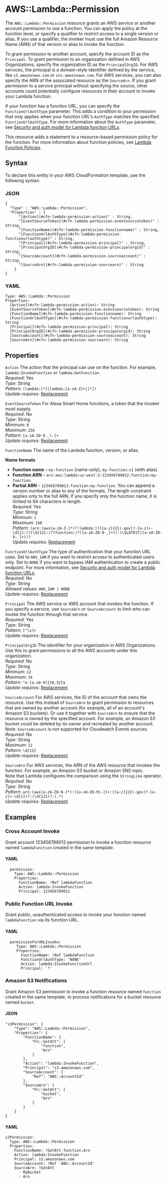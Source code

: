 # AWS::Lambda::Permission<a name="aws-resource-lambda-permission"></a>

The `AWS::Lambda::Permission` resource grants an AWS service or another account permission to use a function\. You can apply the policy at the function level, or specify a qualifier to restrict access to a single version or alias\. If you use a qualifier, the invoker must use the full Amazon Resource Name \(ARN\) of that version or alias to invoke the function\.

To grant permission to another account, specify the account ID as the `Principal`\. To grant permission to an organization defined in AWS Organizations, specify the organization ID as the `PrincipalOrgID`\. For AWS services, the principal is a domain\-style identifier defined by the service, like `s3.amazonaws.com` or `sns.amazonaws.com`\. For AWS services, you can also specify the ARN of the associated resource as the `SourceArn`\. If you grant permission to a service principal without specifying the source, other accounts could potentially configure resources in their account to invoke your Lambda function\.

If your function has a function URL, you can specify the `FunctionUrlAuthType` parameter\. This adds a condition to your permission that only applies when your function URL's `AuthType` matches the specified `FunctionUrlAuthType`\. For more information about the `AuthType` parameter, see [ Security and auth model for Lambda function URLs](https://docs.aws.amazon.com/lambda/latest/dg/urls-auth.html)\.

This resource adds a statement to a resource\-based permission policy for the function\. For more information about function policies, see [Lambda Function Policies](https://docs.aws.amazon.com/lambda/latest/dg/access-control-resource-based.html)\.

## Syntax<a name="aws-resource-lambda-permission-syntax"></a>

To declare this entity in your AWS CloudFormation template, use the following syntax:

### JSON<a name="aws-resource-lambda-permission-syntax.json"></a>

```
{
  "Type" : "AWS::Lambda::Permission",
  "Properties" : {
      "[Action](#cfn-lambda-permission-action)" : String,
      "[EventSourceToken](#cfn-lambda-permission-eventsourcetoken)" : String,
      "[FunctionName](#cfn-lambda-permission-functionname)" : String,
      "[FunctionUrlAuthType](#cfn-lambda-permission-functionurlauthtype)" : String,
      "[Principal](#cfn-lambda-permission-principal)" : String,
      "[PrincipalOrgID](#cfn-lambda-permission-principalorgid)" : String,
      "[SourceAccount](#cfn-lambda-permission-sourceaccount)" : String,
      "[SourceArn](#cfn-lambda-permission-sourcearn)" : String
    }
}
```

### YAML<a name="aws-resource-lambda-permission-syntax.yaml"></a>

```
Type: AWS::Lambda::Permission
Properties: 
  [Action](#cfn-lambda-permission-action): String
  [EventSourceToken](#cfn-lambda-permission-eventsourcetoken): String
  [FunctionName](#cfn-lambda-permission-functionname): String
  [FunctionUrlAuthType](#cfn-lambda-permission-functionurlauthtype): String
  [Principal](#cfn-lambda-permission-principal): String
  [PrincipalOrgID](#cfn-lambda-permission-principalorgid): String
  [SourceAccount](#cfn-lambda-permission-sourceaccount): String
  [SourceArn](#cfn-lambda-permission-sourcearn): String
```

## Properties<a name="aws-resource-lambda-permission-properties"></a>

`Action`  <a name="cfn-lambda-permission-action"></a>
The action that the principal can use on the function\. For example, `lambda:InvokeFunction` or `lambda:GetFunction`\.  
*Required*: Yes  
*Type*: String  
*Pattern*: `(lambda:[*]|lambda:[a-zA-Z]+|[*])`  
*Update requires*: [Replacement](https://docs.aws.amazon.com/AWSCloudFormation/latest/UserGuide/using-cfn-updating-stacks-update-behaviors.html#update-replacement)

`EventSourceToken`  <a name="cfn-lambda-permission-eventsourcetoken"></a>
For Alexa Smart Home functions, a token that the invoker must supply\.  
*Required*: No  
*Type*: String  
*Minimum*: `0`  
*Maximum*: `256`  
*Pattern*: `[a-zA-Z0-9._\-]+`  
*Update requires*: [Replacement](https://docs.aws.amazon.com/AWSCloudFormation/latest/UserGuide/using-cfn-updating-stacks-update-behaviors.html#update-replacement)

`FunctionName`  <a name="cfn-lambda-permission-functionname"></a>
The name of the Lambda function, version, or alias\.  

**Name formats**
+  **Function name** – `my-function` \(name\-only\), `my-function:v1` \(with alias\)\.
+  **Function ARN** – `arn:aws:lambda:us-west-2:123456789012:function:my-function`\.
+  **Partial ARN** – `123456789012:function:my-function`\.
You can append a version number or alias to any of the formats\. The length constraint applies only to the full ARN\. If you specify only the function name, it is limited to 64 characters in length\.  
*Required*: Yes  
*Type*: String  
*Minimum*: `1`  
*Maximum*: `140`  
*Pattern*: `(arn:(aws[a-zA-Z-]*)?:lambda:)?([a-z]{2}(-gov)?-[a-z]+-\d{1}:)?(\d{12}:)?(function:)?([a-zA-Z0-9-_]+)(:(\$LATEST|[a-zA-Z0-9-_]+))?`  
*Update requires*: [Replacement](https://docs.aws.amazon.com/AWSCloudFormation/latest/UserGuide/using-cfn-updating-stacks-update-behaviors.html#update-replacement)

`FunctionUrlAuthType`  <a name="cfn-lambda-permission-functionurlauthtype"></a>
The type of authentication that your function URL uses\. Set to `AWS_IAM` if you want to restrict access to authenticated users only\. Set to `NONE` if you want to bypass IAM authentication to create a public endpoint\. For more information, see [Security and auth model for Lambda function URLs](https://docs.aws.amazon.com/lambda/latest/dg/urls-auth.html)\.  
*Required*: No  
*Type*: String  
*Allowed values*: `AWS_IAM | NONE`  
*Update requires*: [Replacement](https://docs.aws.amazon.com/AWSCloudFormation/latest/UserGuide/using-cfn-updating-stacks-update-behaviors.html#update-replacement)

`Principal`  <a name="cfn-lambda-permission-principal"></a>
The AWS service or AWS account that invokes the function\. If you specify a service, use `SourceArn` or `SourceAccount` to limit who can invoke the function through that service\.  
*Required*: Yes  
*Type*: String  
*Pattern*: `[^\s]+`  
*Update requires*: [Replacement](https://docs.aws.amazon.com/AWSCloudFormation/latest/UserGuide/using-cfn-updating-stacks-update-behaviors.html#update-replacement)

`PrincipalOrgID`  <a name="cfn-lambda-permission-principalorgid"></a>
The identifier for your organization in AWS Organizations\. Use this to grant permissions to all the AWS accounts under this organization\.  
*Required*: No  
*Type*: String  
*Minimum*: `12`  
*Maximum*: `34`  
*Pattern*: `^o-[a-z0-9]{10,32}$`  
*Update requires*: [Replacement](https://docs.aws.amazon.com/AWSCloudFormation/latest/UserGuide/using-cfn-updating-stacks-update-behaviors.html#update-replacement)

`SourceAccount`  <a name="cfn-lambda-permission-sourceaccount"></a>
For AWS services, the ID of the account that owns the resource\. Use this instead of `SourceArn` to grant permission to resources that are owned by another account \(for example, all of an account's Amazon S3 buckets\)\. Or use it together with `SourceArn` to ensure that the resource is owned by the specified account\. For example, an Amazon S3 bucket could be deleted by its owner and recreated by another account\. Note: `SourceAccount` is not supported for Cloudwatch Events sources\.  
*Required*: No  
*Type*: String  
*Maximum*: `12`  
*Pattern*: `\d{12}`  
*Update requires*: [Replacement](https://docs.aws.amazon.com/AWSCloudFormation/latest/UserGuide/using-cfn-updating-stacks-update-behaviors.html#update-replacement)

`SourceArn`  <a name="cfn-lambda-permission-sourcearn"></a>
For AWS services, the ARN of the AWS resource that invokes the function\. For example, an Amazon S3 bucket or Amazon SNS topic\.  
Note that Lambda configures the comparison using the `StringLike` operator\.  
*Required*: No  
*Type*: String  
*Pattern*: `arn:(aws[a-zA-Z0-9-]*):([a-zA-Z0-9\-])+:([a-z]{2}(-gov)?-[a-z]+-\d{1})?:(\d{12})?:(.*)`  
*Update requires*: [Replacement](https://docs.aws.amazon.com/AWSCloudFormation/latest/UserGuide/using-cfn-updating-stacks-update-behaviors.html#update-replacement)

## Examples<a name="aws-resource-lambda-permission--examples"></a>



### Cross Account Invoke<a name="aws-resource-lambda-permission--examples--Cross_Account_Invoke"></a>

Grant account 123456789012 permission to invoke a function resource named `lambdaFunction` created in the same template\.

#### YAML<a name="aws-resource-lambda-permission--examples--Cross_Account_Invoke--yaml"></a>

```
  permission:
    Type: AWS::Lambda::Permission
    Properties:
      FunctionName: !Ref lambdaFunction
      Action: lambda:InvokeFunction
      Principal: 123456789012
```

### Public Function URL Invoke<a name="aws-resource-lambda-permission--examples--Public_Function_URL_Invoke"></a>

Grant public, unauthenticated access to invoke your function named `lambdaFunction` via its function URL\.

#### YAML<a name="aws-resource-lambda-permission--examples--Public_Function_URL_Invoke--yaml"></a>

```
  permissionForURLInvoke:
     Type: AWS::Lambda::Permission
     Properties:
       FunctionName: !Ref lambdaFunction
       FunctionUrlAuthType: 'NONE'
       Action: lambda:InvokeFunctionUrl
       Principal: '*'
```

### Amazon S3 Notifications<a name="aws-resource-lambda-permission--examples--Amazon_S3_Notifications"></a>

Grant Amazon S3 permission to invoke a function resource named `function` created in the same template, to process notifications for a bucket resource named `bucket`\.

#### JSON<a name="aws-resource-lambda-permission--examples--Amazon_S3_Notifications--json"></a>

```
"s3Permission": {
    "Type": "AWS::Lambda::Permission",
    "Properties": {
        "FunctionName": {
            "Fn::GetAtt": [
                "function",
                "Arn"
            ]
        },
        "Action": "lambda:InvokeFunction",
        "Principal": "s3.amazonaws.com",
        "SourceAccount": {
            "Ref": "AWS::AccountId"
        },
        "SourceArn": {
            "Fn::GetAtt": [
                "bucket",
                "Arn"
            ]
        }
    }
}
```

#### YAML<a name="aws-resource-lambda-permission--examples--Amazon_S3_Notifications--yaml"></a>

```
s3Permission:
  Type: AWS::Lambda::Permission
  Properties:
    FunctionName: !GetAtt function.Arn
    Action: lambda:InvokeFunction
    Principal: s3.amazonaws.com
    SourceAccount: !Ref 'AWS::AccountId'
    SourceArn: !GetAtt 
      - MyBucket
      - Arn
```
